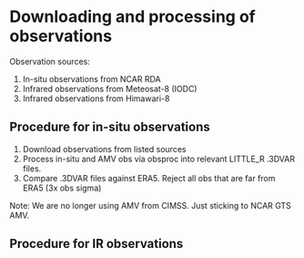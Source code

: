 # Downloading and processing of observations

Observation sources:
1) In-situ observations from NCAR RDA
2) Infrared observations from Meteosat-8 (IODC)
3) Infrared observations from Himawari-8


## Procedure for in-situ observations
1) Download observations from listed sources
2) Process in-situ and AMV obs via obsproc into relevant LITTLE\_R .3DVAR files.
3) Compare .3DVAR files against ERA5. Reject all obs that are far from ERA5 (3x obs sigma)

Note: We are no longer using AMV from CIMSS. Just sticking to NCAR GTS AMV.


## Procedure for IR observations

